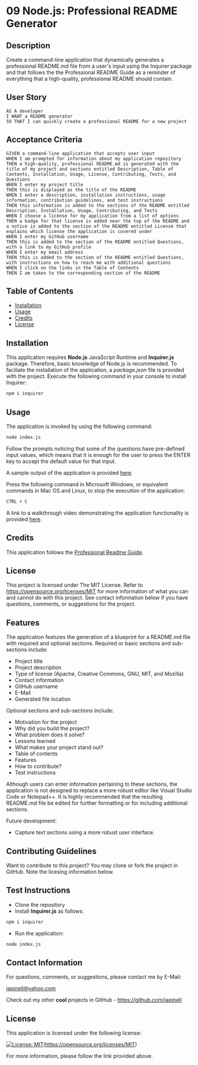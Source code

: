# 09 Node.js: Professional README Generator

## Description

Create a command-line application that dynamically generates a professional README.md file from a user's input using the Inquirer package and that follows the the Professional README Guide as a reminder of everything that a high-quality, professional README should contain.

## User Story

```
AS A developer
I WANT a README generator
SO THAT I can quickly create a professional README for a new project
```

## Acceptance Criteria

```
GIVEN a command-line application that accepts user input
WHEN I am prompted for information about my application repository
THEN a high-quality, professional README.md is generated with the title of my project and sections entitled Description, Table of Contents, Installation, Usage, License, Contributing, Tests, and Questions
WHEN I enter my project title
THEN this is displayed as the title of the README
WHEN I enter a description, installation instructions, usage information, contribution guidelines, and test instructions
THEN this information is added to the sections of the README entitled Description, Installation, Usage, Contributing, and Tests
WHEN I choose a license for my application from a list of options
THEN a badge for that license is added near the top of the README and a notice is added to the section of the README entitled License that explains which license the application is covered under
WHEN I enter my GitHub username
THEN this is added to the section of the README entitled Questions, with a link to my GitHub profile
WHEN I enter my email address
THEN this is added to the section of the README entitled Questions, with instructions on how to reach me with additional questions
WHEN I click on the links in the Table of Contents
THEN I am taken to the corresponding section of the README
```

## Table of Contents

- [Installation](#installation)
- [Usage](#usage)
- [Credits](#credits)
- [License](#license)

## Installation

This application requires **Node.js** JavaScript Runtime and **Inquirer.js** package. Therefore, basic knowledge of Node.js is recommended. To faciliate the installation of the application, a _package.json_ file is provided with the project. Execute the following command in your console to install Inquirer:

```bash
npm i inquirer
```

## Usage

The application is invoked by using the following command:

```bash
node index.js
```

Follow the prompts noticing that some of the questions have pre-defined input values, which means that it is enough for the user to press the ENTER key to accept the default value for that input.

A sample output of the application is provided [here](https://github.com/japinell/KU-CBC-Homework-9-Readme-Generator/blob/main/README-blueprint.md).

Press the following command in Microsoft Windows, or equivalent commands in Mac OS and Linux, to stop the execution of the application:

```bash
CTRL + C
```

A link to a walkthrough video demonstrating the application functionality is provided [here](https://drive.google.com/file/d/1JgqGP5NtRl3KXU8ID2EaU0vYTp6aNsJf/view).

## Credits

This application follows the [Professional Readme Guide](https://coding-boot-camp.github.io/full-stack/github/professional-readme-guide).

## License

This project is licensed under The MIT License. Refer to https://opensource.org/licenses/MIT for more information of what you can and cannot do with this project. See contact information below if you have questions, comments, or suggestions for the project.

## Features

The application features the generation of a blueprint for a README.md file with required and optional sections. Required or basic sections and sub-sections include:

- Project title
- Project description
- Type of license (Apache, Creative Commons, GNU, MIT, and Mozilla)
- Contact information
- GitHub username
- E-Mail
- Generated file location

Optional sections and sub-sections include:

- Motivation for the project
- Why did you build the project?
- What problem does it solve?
- Lessons learned
- What makes your project stand out?
- Table of contents
- Features
- How to contribute?
- Test instructions

Although users can enter information pertaining to these sections, the application is not designed to replace a more robust editor like Visual Studio Code or Notepad++. It is highly recommended that the resulting README.md file be edited for further formatting or for including additional sections.

Future development:

- Capture text sections using a more robust user interface.

## Contributing Guidelines

Want to contribute to this project? You may clone or fork the project in GitHub. Note the licesing information below.

## Test Instructions

- Clone the repository
- Install **Inquirer.js** as follows:

```bash
npm i inquirer
```

- Run the application:

```bash
node index.js
```

## Contact Information

For questions, comments, or suggestions, please contact me by E-Mail:

japinell@yahoo.com

Check out my other **cool** projects in GitHub - https://github.com/japinell

## License

This application is licensed under the following license:

[![License: MIT](https://img.shields.io/badge/License-MIT-yellow.svg)](https://opensource.org/licenses/MIT)(https://opensource.org/licenses/MIT)

For more information, please follow the link provided above.
